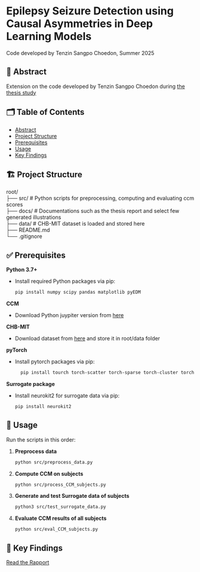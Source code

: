 # Epilepsy Seizure Detection using Causal Asymmetries in Deep Learning Models
Code developed by Tenzin Sangpo Choedon, Summer 2025

## 📄 Abstract
Extension on the code developed by Tenzin Sangpo Choedon during [the thesis study](https://github.com/sappoPrivy/Causal_asymmetries_in_epilepsy_using_CCM)

## 🗂️ Table of Contents

- [Abstract](#-abstract)
- [Project Structure](#-project-structure)
- [Prerequisites](#-prerequisites)
- [Usage](#-usage)
- [Key Findings](#-key-findings)

## 🏗️ Project Structure

root/  
├── src/  # Python scripts for preprocessing, computing and evaluating ccm scores  
├── docs/  # Documentations such as the thesis report and select few generated illustrations  
├── data/  # CHB-MIT dataset is loaded and stored here  
├── README.md  
└── .gitignore  

## ✅ Prerequisites

**Python 3.7+**  
- Install required Python packages via pip:  
  ```bash
  pip install numpy scipy pandas matplotlib pyEDM
  ```
**CCM**  
- Download Python juypiter version from [here](https://phdinds-aim.github.io/time_series_handbook/06_ConvergentCrossMappingandSugiharaCausality/ccm_sugihara.html#introduction)

**CHB-MIT**
- Download dataset from [here](https://physionet.org/content/chbmit/1.0.0/#files-panel) and store it in root/data folder 

**pyTorch**
- Install pytorch packages via pip:
  ```bash
    pip install tourch torch-scatter torch-sparse torch-cluster torch-spline-conv torch-geometric
  ```

**Surrogate package**
- Install neurokit2 for surrogate data via pip:
  ```bash
  pip install neurokit2
  ```
  
## 🚀 Usage

Run the scripts in this order:

1. **Preprocess data**  
   ```bash
   python src/preprocess_data.py
   ```
2. **Compute CCM on subjects**  
   ```bash
   python src/process_CCM_subjects.py
   ```
3. **Generate and test Surrogate data of subjects**  
   ```bash
   python3 src/test_surrogate_data.py
   ```
4. **Evaluate CCM results of all subjects**  
   ```bash
   python src/eval_CCM_subjects.py
   ```

## 📘 Key Findings
[Read the Rapport](docs/Rapport.pdf)

<!--
<p align="center">
  <img src="docs/Overall-asymmetry-index-distribution.png" alt="Overall Asymmetry Index Distribution" width="70%"/>
</p>

<p align="center">
  <img src="docs/Overall-asymmetry-channel-freqs.png" alt="Overall Asymmetry Channel Frequencies" width="70%"/>
</p>
-->
